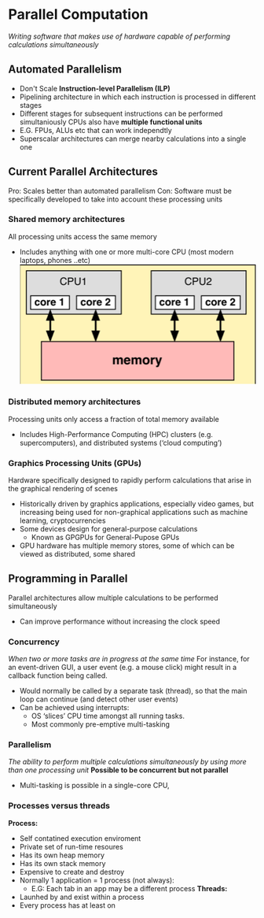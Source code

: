 # Parallel Computation
*Writing software that makes use of hardware capable of performing calculations simultaneously*
## Automated Parallelism
- Don't Scale
**Instruction-level Parallelism (ILP)**
- Pipelining architecture in which each instruction is processed in different stages
- Different stages for subsequent instructions can be performed simultaniously
CPUs also have **multiple functional units**
- E.G. FPUs, ALUs etc that can work independtly
- Superscalar architectures can merge nearby calculations into a single one

## Current Parallel Architectures
Pro: Scales better than automated parallelism
Con: Software must be specifically developed to take into account these processing units
### Shared memory architectures
All processing units access the same memory
- Includes anything with one or more multi-core CPU (most modern laptops, phones ..etc)
![](Screenshot_20240510_230408.png)

### Distributed memory architectures
Processing units only access a fraction of total memory available
- Includes High-Performance Computing (HPC) clusters (e.g. supercomputers), and distributed systems (‘cloud computing’)
### Graphics Processing Units (GPUs)
Hardware specifically designed to rapidly perform calculations that arise in the graphical rendering of scenes
- Historically driven by graphics applications, especially video games, but increasing being used for non-graphical applications such as machine learning, cryptocurrencies
- Some devices design for general-purpose calculations
	- Known as GPGPUs for General-Pupose GPUs
- GPU hardware has multiple memory stores, some of which can be viewed as distributed, some shared

## Programming in Parallel
Parallel architectures allow multiple calculations to be performed simultaneously
- Can improve performance without increasing the clock speed
### Concurrency
*When two or more tasks are in progress at the same time*
For instance, for an event-driven GUI, a user event (e.g. a mouse click) might result in a callback function being called.  
- Would normally be called by a separate task (thread), so that the main loop can continue (and detect other user events)
- Can be achieved using interrupts:  
	- OS ‘slices’ CPU time amongst all running tasks.  
	- Most commonly pre-emptive multi-tasking
### Parallelism
*The ability to perform multiple calculations simultaneously by using more than one processing unit*
**Possible to be concurrent but not parallel**
- Multi-tasking is possible in a single-core CPU, 

### Processes versus threads
**Process:**
- Self contatined execution enviroment
- Private set of run-time resoures
- Has its own heap memory
- Has its own stack memory
- Expensive to create and destroy
- Normally 1 application = 1 process (not always):
	- E.G: Each tab in an app may be a different process
**Threads:**
- Launhed by and exist within a process
- Every process has at least on